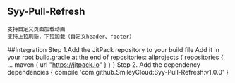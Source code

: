 ## Syy-Pull-Refresh
    支持自定义页面加载动画
    支持上拉刷新，下拉加载（自定义header、footer）
    
##Integration
Step 1.Add the JitPack repository to your build file Add it in your root build.gradle at the end of repositories:
    allprojects {
        repositories {
            ...
            maven { url "https://jitpack.io" }
        }
    }
Step 2. Add the dependency
    dependencies {
        compile 'com.github.SmileyCloud:Syy-Pull-Refresh:v1.0.0'
    }
